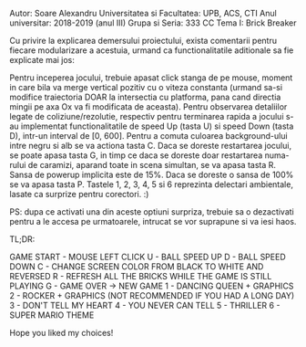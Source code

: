Autor: Soare Alexandru
Universitatea si Facultatea: UPB, ACS, CTI
Anul universitar: 2018-2019 (anul III)
Grupa si Seria: 333 CC
Tema I: Brick Breaker

Cu privire la explicarea demersului proiectului, exista comentarii pentru fiecare modularizare a acestuia, urmand ca
functionalitatile aditionale sa fie explicate mai jos:

Pentru inceperea jocului, trebuie apasat click stanga de pe mouse, moment in care bila va merge vertical pozitiv
cu o viteza constanta (urmand sa-si modifice traiectoria DOAR la intersectia cu platforma, pana cand directia
mingii pe axa Ox va fi modificata de aceasta).
Pentru observarea detaliilor legate de coliziune/rezolutie, respectiv pentru terminarea rapida a jocului s-au
implementat functionalitatile de speed Up (tasta U) si speed Down (tasta D), intr-un interval de [0, 600].
Pentru a comuta culoarea background-ului intre negru si alb se va actiona tasta C.
Daca se doreste restartarea jocului, se poate apasa tasta G, in timp ce daca se doreste doar restartarea numa-
rului de caramizi, aparand toate in scena simultan, se va apasa tasta R.
Sansa de powerup implicita este de 15%. Daca se doreste o sansa de 100% se va apasa tasta P.
Tastele 1, 2, 3, 4, 5 si 6 reprezinta delectari ambientale, lasate ca surprize pentru corectori. :)

PS: dupa ce activati una din aceste optiuni surpriza, trebuie sa o dezactivati pentru a le accesa pe urmatoarele,
intrucat se vor suprapune si va iesi haos. 

TL;DR:

GAME START - MOUSE LEFT CLICK
U - BALL SPEED UP
D - BALL SPEED DOWN
C - CHANGE SCREEN COLOR FROM BLACK TO WHITE AND REVERSED
R - REFRESH ALL THE BRICKS WHILE THE GAME IS STILL PLAYING
G - GAME OVER -> NEW GAME
1 - DANCING QUEEN + GRAPHICS 
2 - ROCKER + GRAPHICS (NOT RECOMMENDED IF YOU HAD A LONG DAY)
3 - DON'T TELL MY HEART
4 - YOU NEVER CAN TELL
5 - THRILLER
6 - SUPER MARIO THEME

Hope you liked my choices!
